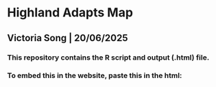 # Highland Adapts Map
## Victoria Song | 20/06/2025
### This repository contains the R script and output (.html) file.
### To embed this in the website, paste this in the html:
<iframe 
  src="https://<your-username>.github.io/<your-repo>/leaflet_map.html"
  width="100%" 
  height="600" 
  style="border:none;">
</iframe>

